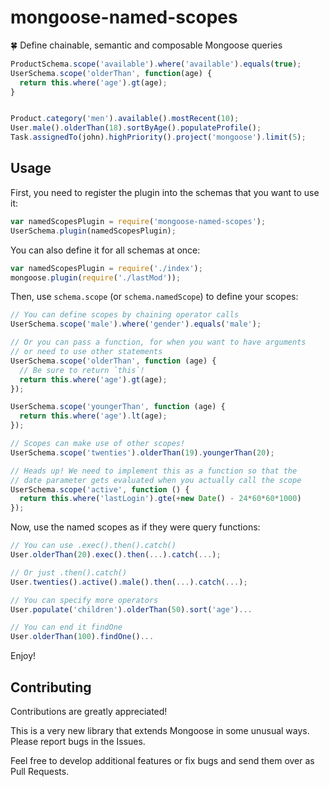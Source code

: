 # mongoose-named-scopes

:four_leaf_clover: Define chainable, semantic and composable Mongoose queries

```javascript
ProductSchema.scope('available').where('available').equals(true);
UserSchema.scope('olderThan', function(age) {
  return this.where('age').gt(age);
}


Product.category('men').available().mostRecent(10);
User.male().olderThan(18).sortByAge().populateProfile();
Task.assignedTo(john).highPriority().project('mongoose').limit(5);
```


## Usage

First, you need to register the plugin into the schemas that you want to use it:

```javascript
var namedScopesPlugin = require('mongoose-named-scopes');
UserSchema.plugin(namedScopesPlugin);
```

You can also define it for all schemas at once:

```javascript
var namedScopesPlugin = require('./index');
mongoose.plugin(require('./lastMod'));
```

Then, use `schema.scope` (or `schema.namedScope`) to define your scopes:

```javascript
// You can define scopes by chaining operator calls
UserSchema.scope('male').where('gender').equals('male');

// Or you can pass a function, for when you want to have arguments
// or need to use other statements
UserSchema.scope('olderThan', function (age) {
  // Be sure to return `this`!
  return this.where('age').gt(age);
});

UserSchema.scope('youngerThan', function (age) {
  return this.where('age').lt(age);
});

// Scopes can make use of other scopes!
UserSchema.scope('twenties').olderThan(19).youngerThan(20);

// Heads up! We need to implement this as a function so that the
// date parameter gets evaluated when you actually call the scope
UserSchema.scope('active', function () {
  return this.where('lastLogin').gte(+new Date() - 24*60*60*1000)
});
```

Now, use the named scopes as if they were query functions:

```javascript
// You can use .exec().then().catch()
User.olderThan(20).exec().then(...).catch(...);

// Or just .then().catch()
User.twenties().active().male().then(...).catch(...);

// You can specify more operators
User.populate('children').olderThan(50).sort('age')...

// You can end it findOne
User.olderThan(100).findOne()...
```

Enjoy!


## Contributing

Contributions are greatly appreciated!

This is a very new library that extends Mongoose in some unusual ways.
Please report bugs in the Issues.

Feel free to develop additional features or fix bugs and send them over
as Pull Requests.
